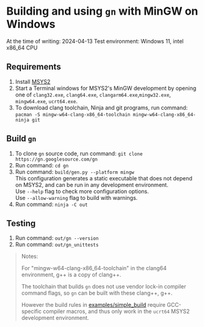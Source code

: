 # Building and using `gn` with MinGW on Windows

At the time of writing: 2024-04-13
Test environment: Windows 11, intel x86_64 CPU

## Requirements

1.  Install [MSYS2](https://www.msys2.org/)
1.  Start a Terminal windows for MSYS2's MinGW development by opening one of `clang32.exe`, `clang64.exe`, `clangarm64.exe`,`mingw32.exe`, `mingw64.exe`, `ucrt64.exe`.
1.  To download clang toolchain, Ninja and git programs, run command: `pacman -S mingw-w64-clang-x86_64-toolchain mingw-w64-clang-x86_64-ninja git`

## Build `gn`

1.  To clone `gn` source code, run command: `git clone https://gn.googlesource.com/gn`
1.  Run command: `cd gn`
1.  Run command: `build/gen.py --platform mingw`  
    This configuration generates a static executable that does not depend on MSYS2, and can be run in any development environment.  
    Use `--help` flag to check more configuration options.  
    Use `--allow-warning` flag to build with warnings.
1.  Run command: `ninja -C out`

## Testing

1.  Run command: `out/gn --version`
1.  Run command: `out/gn_unittests`

> Notes:
>
> For "mingw-w64-clang-x86_64-toolchain" in the clang64 environment, g++ is a copy of clang++.
>
> The toolchain that builds `gn` does not use vendor lock-in compiler command flags,
> so `gn` can be built with these clang++, g++.
>
> However the build rules in [examples/simple_build](../examples/simple_build/) require GCC-specific compiler macros, and thus only work in the `ucrt64` MSYS2 development environment.
